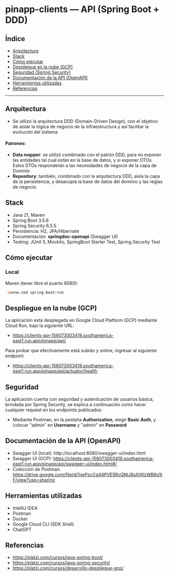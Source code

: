 # pinapp-clients — API (Spring Boot + DDD)

## Índice
- [Arquitectura](#arquitectura)
- [Stack](#stack)
- [Cómo ejecutar](#cómo-ejecutar)
- [Despliegue en la nube (GCP)](#despliegue-en-la-nube-gcp)
- [Seguridad (Spring Security)](#seguridad)
- [Documentación de la API (OpenAPI)](#documentación-de-la-api-openapi)
- [Herramientas utilizadas](#herramientas-utilizadas)
- [Referencias](#referencias)

---

## Arquitectura
- Se utilizó la arquitectura DDD (Domain-Driven Design), con el objetivo de aislar la lógica de negocio de la infraestructura y así facilitar la evolución del sistema
#### Patrones:
- **Data mapper**: se utilizó combinado con el patrón DDD, para no exponer las entidades tal cual están en la base de datos, y si exponer DTOs. Estos DTOs responderán a las necesidades de negocio de la capa de Dominio
- **Repository**: también, combinado con la arquitectura DDD, aisla la capa de la persistencia, y desacopla la base de datos del dominio y las reglas de negocio.

## Stack
- Java 21, Maven
- Spring Boot 3.5.6
- Spring Security 6.5.5
- Persistencia: H2, JPA/Hibernate
- Documentación: **springdoc-openapi** (Swagger UI)
- Testing: JUnit 5, Mockito, SpringBoot Starter Test, Spring Security Test

## Cómo ejecutar

### Local
Maven (tener libre el puerto 8080):
```bash
.\mvnw.cmd spring-boot:run
```

## Despliegue en la nube (GCP)

La aplicación está desplegada en Google Cloud Platform (GCP) mediante Cloud Run, bajo la siguiente URL:
- https://clients-api-156073003419.southamerica-east1.run.app/pinapp/api/

Para probar que efectivamente está subido y online, ingresar al siguiente endpoint
- https://clients-api-156073003419.southamerica-east1.run.app/pinapp/api/actuator/health

## Seguridad
La aplicación cuenta con seguridad y autenticación de usuarios básica, brindada por Spring Security, se explica a continuación como hacer cualquier request en los endpoints publicados:

- Mediante Postman, en la pestaña **Authorization**, elegir **Basic Auth**, y colocar "admin" en **Username** y "admin" en **Password**

## Documentación de la API (OpenAPI)

- Swagger UI (local): http://localhost:8080/swagger-ui/index.html
- Swagger UI (GCP): https://clients-api-156073003419.southamerica-east1.run.app/pinapp/api/swagger-ui/index.html#/
- Colección de Postman: https://drive.google.com/file/d/1nePzcCg44PVE5RcQNlJ8sXjWzWB6o1tF/view?usp=sharing

## Herramientas utilizadas
- IntelliJ IDEA
- Postman
- Docker
- Google Cloud CLI (SDK Shell)
- ChatGPT

## Referencias
- https://platzi.com/cursos/java-spring-boot/
- https://platzi.com/cursos/java-spring-security/
- https://platzi.com/cursos/desarrollo-despliegue-gcp/
